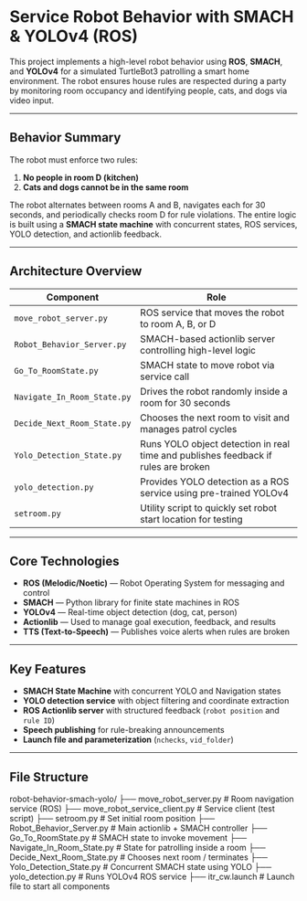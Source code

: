 #  Service Robot Behavior with SMACH & YOLOv4 (ROS)

This project implements a high-level robot behavior using **ROS**, **SMACH**, and **YOLOv4** for a simulated TurtleBot3 patrolling a smart home environment. The robot ensures house rules are respected during a party by monitoring room occupancy and identifying people, cats, and dogs via video input.

---

## Behavior Summary

The robot must enforce two rules:
1. **No people in room D (kitchen)**
2. **Cats and dogs cannot be in the same room**

The robot alternates between rooms A and B, navigates each for 30 seconds, and periodically checks room D for rule violations. The entire logic is built using a **SMACH state machine** with concurrent states, ROS services, YOLO detection, and actionlib feedback.

---

##  Architecture Overview

| Component | Role |
|----------|------|
| `move_robot_server.py` | ROS service that moves the robot to room A, B, or D |
| `Robot_Behavior_Server.py` | SMACH-based actionlib server controlling high-level logic |
| `Go_To_RoomState.py` | SMACH state to move robot via service call |
| `Navigate_In_Room_State.py` | Drives the robot randomly inside a room for 30 seconds |
| `Decide_Next_Room_State.py` | Chooses the next room to visit and manages patrol cycles |
| `Yolo_Detection_State.py` | Runs YOLO object detection in real time and publishes feedback if rules are broken |
| `yolo_detection.py` | Provides YOLO detection as a ROS service using pre-trained YOLOv4 |
| `setroom.py` | Utility script to quickly set robot start location for testing |

---

##  Core Technologies

- **ROS (Melodic/Noetic)** — Robot Operating System for messaging and control
- **SMACH** — Python library for finite state machines in ROS
- **YOLOv4** — Real-time object detection (dog, cat, person)
- **Actionlib** — Used to manage goal execution, feedback, and results
- **TTS (Text-to-Speech)** — Publishes voice alerts when rules are broken

---

##  Key Features

- **SMACH State Machine** with concurrent YOLO and Navigation states
-  **YOLO detection service** with object filtering and coordinate extraction
-  **ROS Actionlib server** with structured feedback (`robot position` and `rule ID`)
-  **Speech publishing** for rule-breaking announcements
-  **Launch file and parameterization** (`nchecks`, `vid_folder`)

---

## File Structure

robot-behavior-smach-yolo/
├── move_robot_server.py # Room navigation service (ROS)
├── move_robot_service_client.py # Service client (test script)
├── setroom.py # Set initial room position
├── Robot_Behavior_Server.py # Main actionlib + SMACH controller
├── Go_To_RoomState.py # SMACH state to invoke movement
├── Navigate_In_Room_State.py # State for patrolling inside a room
├── Decide_Next_Room_State.py # Chooses next room / terminates
├── Yolo_Detection_State.py # Concurrent SMACH state using YOLO
├── yolo_detection.py # Runs YOLOv4 ROS service
├── itr_cw.launch # Launch file to start all components


